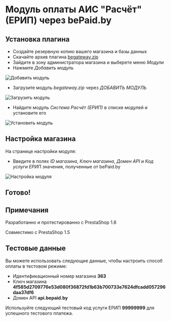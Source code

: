 # Модуль оплаты АИС "Расчёт" (ЕРИП) через bePaid.by

## Установка плагина

  * Создайте резервную копию вашего магазина и базы данных
  * Скачайте архив плагина [begateway.zip](https://github.com/beGateway/prestashop-erip-payment-module/raw/master/begatewayerip.zip)
  * Зайдите в зону администратора магазина и выберете меню _Модули_
  * Нажмите _Добавить модуль_

![Добавить модуль](https://github.com/beGateway/prestashop-payment-module/raw/master/doc/add-module-button-ru.png)

  * Загрузите модуль _begateway.zip_ через _ДОБАВИТЬ МОДУЛЬ_

![Загрузить модуль](https://github.com/beGateway/prestashop-payment-module/raw/master/doc/add-module-file-ru.png)

  * Найдите модуль _Система Расчёт (ЕРИП)_ в списке модулей и установите его

![Установить модуль](https://github.com/beGateway/prestashop-payment-module/raw/master/doc/add-module-install.png)

## Настройка магазина

На странице настройки модуля:

  * Введите в полях _ID магазина_, _Ключ магазина_, _Домен API_ и _Код услуги ЕРИП_ значения, полученные от bePaid.by

![Настройка модуля](https://github.com/beGateway/prestashop-payment-module/raw/master/doc/config-module.png)

## Готово!

## Примечания

Разработанно и протестированно с PrestaShop 1.6

Совместимо с PrestaShop 1.5

## Тестовые данные

Вы можете использовать следующие данные, чтобы настроить способ оплаты в
тестовом режиме:

  * Идентификационный номер магазина __363__
  * Ключ магазина __4f585d2709776e53d080f36872fd1b63b700733e7624dfcadd057296daa37df6__
  * Домен API __api.bepaid.by__

Используйте следующий тестовый код услуги ЕРИП __99999999__ для успешного тестового платежа.
